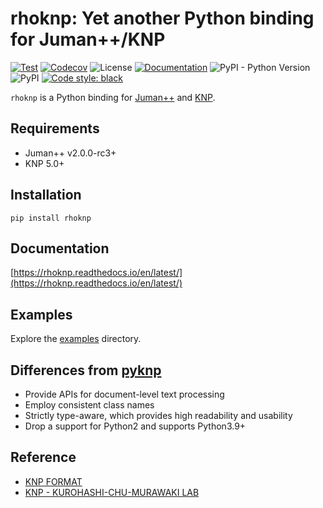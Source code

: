 # rhoknp: Yet another Python binding for Juman++/KNP

[![Test](https://github.com/ku-nlp/rhoknp/actions/workflows/test.yml/badge.svg)](https://github.com/ku-nlp/rhoknp/actions/workflows/test.yml)
[![Codecov](https://codecov.io/gh/ku-nlp/rhoknp/branch/main/graph/badge.svg?token=29S0XMLTRG)](https://codecov.io/gh/ku-nlp/rhoknp)
![License](http://img.shields.io/badge/license-MIT-blue.svg)
[![Documentation](https://readthedocs.org/projects/rhoknp/badge/?version=latest)](https://rhoknp.readthedocs.io/en/latest/?badge=latest)
![PyPI - Python Version](https://img.shields.io/pypi/pyversions/rhoknp)
![PyPI](https://img.shields.io/pypi/v/rhoknp)
[![Code style: black](https://img.shields.io/badge/code%20style-black-000000.svg)](https://github.com/psf/black)

`rhoknp` is a Python binding for [Juman++](https://github.com/ku-nlp/jumanpp) and [KNP](https://github.com/ku-nlp/knp).

## Requirements

- Juman++ v2.0.0-rc3+
- KNP 5.0+

## Installation

```shell
pip install rhoknp
```

## Documentation

[https://rhoknp.readthedocs.io/en/latest/](https://rhoknp.readthedocs.io/en/latest/)

## Examples

Explore the [examples](./examples) directory.

## Differences from [pyknp](https://github.com/ku-nlp/pyknp/)

- Provide APIs for document-level text processing
- Employ consistent class names
- Strictly type-aware, which provides high readability and usability
- Drop a support for Python2 and supports Python3.9+

## Reference

- [KNP FORMAT](http://cr.fvcrc.i.nagoya-u.ac.jp/~sasano/knp/format.html)
- [KNP - KUROHASHI-CHU-MURAWAKI LAB](https://nlp.ist.i.kyoto-u.ac.jp/?KNP)
